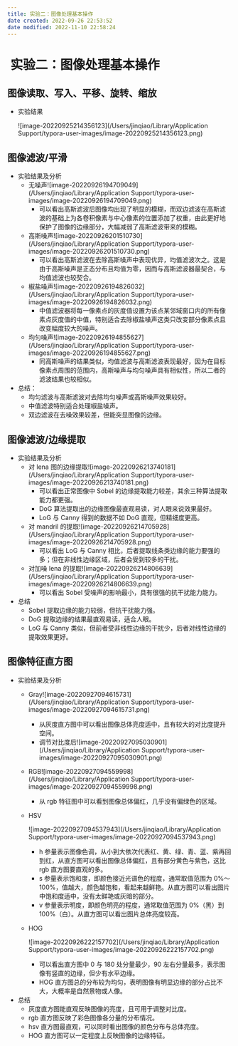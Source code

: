 ```yaml
---
title: 实验二：图像处理基本操作
date created: 2022-09-26 22:53:52
date modified: 2022-11-10 22:58:24
---
```


#  实验二：图像处理基本操作

## 图像读取、写入、平移、旋转、缩放

- 实验结果

  ![image-20220925214356123](/Users/jinqiao/Library/Application Support/typora-user-images/image-20220925214356123.png)

## 图像滤波/平滑

- 实验结果及分析
  - 无噪声![image-20220926194709049](/Users/jinqiao/Library/Application Support/typora-user-images/image-20220926194709049.png)
	- 可以看出高斯滤波后图像均出现了明显的模糊，而双边滤波在高斯滤波的基础上为各卷积像素与中心像素的位置添加了权重，由此更好地保护了图像的边缘部分，大幅减弱了高斯滤波带来的模糊。
  - 高斯噪声![image-20220926201510730](/Users/jinqiao/Library/Application Support/typora-user-images/image-20220926201510730.png)
	- 可以看出高斯滤波在去除高斯噪声中表现优异，均值滤波次之。这是由于高斯噪声是正态分布且均值为零，因而与高斯滤波器最契合，与均值滤波也较契合。
  - 椒盐噪声![image-20220926194826032](/Users/jinqiao/Library/Application Support/typora-user-images/image-20220926194826032.png)
	- 中值滤波器将每一像素点的灰度值设置为该点某邻域窗口内的所有像素点灰度值的中值，特别适合去除椒盐噪声这类只改变部分像素点且改变幅度较大的噪声。
  - 均匀噪声![image-20220926194855627](/Users/jinqiao/Library/Application Support/typora-user-images/image-20220926194855627.png)
	- 同高斯噪声的结果类似，均值滤波与高斯滤波表现最好，因为在目标像素点周围的范围内，高斯噪声与均匀噪声具有相似性，所以二者的滤波结果也较相似。
- 总结：
  - 均匀滤波与高斯滤波对去除均匀噪声或高斯噪声效果较好。
  - 中值滤波特别适合处理椒盐噪声。
  - 双边滤波在去噪效果较差，但能突显图像的边缘。

## 图像滤波/边缘提取

- 实验结果及分析
  - 对 lena 图的边缘提取![image-20220926213740181](/Users/jinqiao/Library/Application Support/typora-user-images/image-20220926213740181.png)
	- 可以看出正常图像中 Sobel 的边缘提取能力较差，其余三种算法提取能力都更强。
	- DoG 算法提取出的边缘图像最直观易读，对人眼来说效果最好。
	- LoG 与 Canny 得到的数据不如 DoG 直观，但精细度更高。
  - 对 mandril 的提取![image-20220926214705928](/Users/jinqiao/Library/Application Support/typora-user-images/image-20220926214705928.png)
	- 可以看出 LoG 与 Canny 相比，后者提取线条类边缘的能力要强的多；但在非线性边缘区域，后者会受到较多的干扰。
  - 对加噪 lena 的提取![image-20220926214806639](/Users/jinqiao/Library/Application Support/typora-user-images/image-20220926214806639.png)
	- 可以看出 Sobel 受噪声的影响最小，具有很强的抗干扰能力能力。
- 总结
  - Sobel 提取边缘的能力较弱，但抗干扰能力强。
  - DoG 提取边缘的结果最直观易读，适合人眼。
  - LoG 与 Canny 类似，但前者受非线性边缘的干扰少，后者对线性边缘的提取效果更好。

## 图像特征直方图

- 实验结果及分析
  - Gray![image-20220927094615731](/Users/jinqiao/Library/Application Support/typora-user-images/image-20220927094615731.png)
	- 从灰度直方图中可以看出图像总体亮度适中，且有较大的对比度提升空间。
	- 调节对比度后![image-20220927095030901](/Users/jinqiao/Library/Application Support/typora-user-images/image-20220927095030901.png)
  - RGB![image-20220927094559998](/Users/jinqiao/Library/Application Support/typora-user-images/image-20220927094559998.png)
	- 从 rgb 特征图中可以看到图像总体偏红，几乎没有偏绿色的区域。
  - HSV

	![image-20220927094537943](/Users/jinqiao/Library/Application Support/typora-user-images/image-20220927094537943.png)

	- h 参量表示图像色调，从小到大依次代表红、黄、绿、青、蓝、紫再回到红，从直方图可以看出图像总体偏红，且有部分黄色与紫色，这比 rgb 直方图要直观的多。
	- s 参量表示饱和度，即颜色接近光谱色的程度，通常取值范围为 0%～100%，值越大，颜色越饱和，看起来越鲜艳。从直方图可以看出图片中饱和度适中，没有太鲜艳或灰暗的部分。
	- v 参量表示明度，即颜色明亮的程度，通常取值范围为 0%（黑）到 100%（白）。从直方图可以看出图片总体亮度较高。
  - HOG

	![image-20220926222157702](/Users/jinqiao/Library/Application Support/typora-user-images/image-20220926222157702.png)

	- 可以看出直方图中 0 与 180 处分量最少，90 左右分量最多，表示图像有竖直的边缘，但少有水平边缘。
	- HOG 直方图总的分布较为均匀，表明图像有明显边缘的部分占比不大，大概率是自然景物或人像。
- 总结
  - 灰度直方图能直观反映图像的亮度，且可用于调整对比度。
  - rgb 直方图反映了彩色图像各分量的分布情况。
  - hsv 直方图最直观，可以同时看出图像的颜色分布与总体亮度。
  - HOG 直方图可以一定程度上反映图像的边缘特征。
